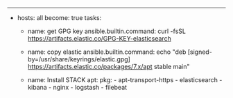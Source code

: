 ---
- hosts: all
  become: true
  tasks:
    - name: get GPG key
      ansible.builtin.command: curl -fsSL https://artifacts.elastic.co/GPG-KEY-elasticsearch

    - name: copy elastic
      ansible.builtin.command: echo "deb [signed-by=/usr/share/keyrings/elastic.gpg] https://artifacts.elastic.co/packages/7.x/apt stable main"

    - name: Install STACK
      apt:
        pkg:
          - apt-transport-https
          - elasticsearch
          - kibana
          - nginx
          - logstash
          - filebeat
